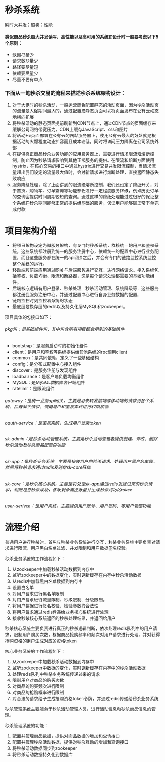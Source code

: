 # 秒杀系统
瞬时大并发；超卖；性能

#### 类似商品秒杀超大并发读写、高性能以及高可用的系统在设计时一般要考虑以下5个原则：

* 数据尽量少
* 请求数尽量少
* 路径要尽量短
* 依赖要尽量少
* 尽量不要有单点

### 下面从一笔秒杀交易的流程来描述秒杀系统架构设计：
1. 对于大促时的秒杀活动，一般运营商会配置静态的活动页面，因为秒杀活动页的流量是大促期间最大的，通过配置成静态页面可以将页面发布在公有云动态地横向扩展
2. 将秒杀活动的静态页面提前刷新到CDN节点上，通过CDN节点的页面缓存来缓解公司网络带宽压力，CDN上缓存JavaScript、css和图片
3. 将活动H5页面部署在公有云的网站服务器上，使用公有云最大的好处就是根据活动的火爆程度动态扩容而且成本较低，同时将访问压力隔离在公司系统外部
4. 在提供真正商品秒杀业务功能的应用服务器上，需要进行请求限流和熔断控制，防止因为秒杀请求影响到其他正常服务的提供。在限流和熔断方面使用hystrix，在核心交易的接口中通过hystrix进行交易并发限流控制，当请求流量超出我们设定的流量最大值时，会对新请求进行熔断处理，直接返回静态失败响应
5. 服务降级处理，除了上面讲到的限流和熔断控制，我们还设定了降级开关，对于首页、购物车、订单查询等功能都会进行一定程度服务降级，例如历史订单的查询会提供时间周期较短的查询。通过这样的降级处理能过过很好的保证整个系统在秒杀期间能够正常的提供组基础的服务，保证用户能够顾正常下单完成付款

# 项目架构介绍
* 将项目架构设定为微服务架构，有专门的秒杀系统，依赖统一的用户和鉴权系统，这些系统都注册到统一的服务注册中心，依赖统一的配置中心进行业务配置，而且这些服务都在统一的api网关之后，并会有专门的链路监控系统监控整个系统的运行。
* 移动端和前端应用通过网关与后端服务进行交互，进行网络请求。接入系统包括鉴权、负载均衡、限流和断路器，这是每个请求处理都需要的基础功能组件。
* 后端核心逻辑有用户登录、秒杀处理、秒杀活动管理、系统降级等，这些服务都注册到服务注册中心，并通过配置中心进行自身业务数据的配置。
* 链路监控时刻监控着系统的状态
* 最底层是换存层的redis以及持久化层MySQL和zookeeper。

项目具体的包接口如下：
###### pkg包：是基础组件包，其中包含所有项目都会用到的基础组件
* bootstrap：是服务启动时的初始化组件
* client：是用户和鉴权等系统提供给其他系统的rpc调用client
* common：是共同依赖，定义了一些基础结构
* config：是分布式配置中心接入组件
* discover：是服务注册与发现组件
* loadbalance：是客户端负载均衡组件
* MySQL：是MySQL数据库客户端组件
* ratelimit：是限流组件

###### gateway：是统一业务api网关，主要是用来转发前端或移动端的请求到各个系统，拦截非法请求，调用用户和鉴权系统进行权限校验
###### oauth-service：是鉴权系统，生成用户登录token
###### sk-admin：是秒杀活动管理系统，主要是秒杀活动管理者提供创建、修改、删除秒杀活动及秒杀商品配置的功能
###### sk-app：是秒杀业务系统，主要是接收用户的秒杀请求，处理用户黑白名单等，然后将秒杀请求通过redis发送给sk-core系统
###### sk-core：是秒杀核心系统，主要是将处理sk-app通过redis发送过来的秒杀请求，判断是否秒杀成功，修改剩余商品数量并生成秒杀成功的token
###### user-serivce：是用户系统，主要提供用户账号、用户密码、等用户管理功能

# 流程介绍
普通用户进行秒杀时，首先与秒杀业务系统进行交互，秒杀业务系统主要负责对请求进行限流、用户黑白名单过滤、并发限制和用户数据签名校验。

秒杀业务系统的工作流程如下：
1. 从zookeeper中加载秒杀活动数据到内存中
2. 监听zookeeper中的数据变化，实时更新缓存在内存中秒杀活动数据
3. 从redis中加载黑白名单数据到内存中
4. 设置白名单
5. 对用户请求进行黑名单限制
6. 对用户请求进行流量限制、秒级限制、分级限制。
7. 将用户数据进行签名校验、检验参数的合法性
8. 将用户请求通过redis传递给业务核心系统进行处理
9. 接收秒杀核心系统返回的秒杀处理结果，并返回给用户


秒杀核心系统主要负责进行真正的秒杀逻辑判断，依次处理redis队列中的用户请求，限制用户购买次数，根据商品抢购频率和频次对用户请求进行处理，并对获得抢购资格的用户生成对应的资格token


核心业务系统的工作流程如下：
1. 从zookeeper中加载秒杀活动数据到内存中
2. 监听zookeeper中数据的变化，实时更新缓存在内存中的秒杀活动数据
3. 处理redis队列中秒杀业务系统传递过来的请求
4. 限制用户对商品的购买次数
5. 对商品的购买频次进行限制
6. 对商品的抢购概率进行限制
7. 对合法的请求给予生成抢购资格token令牌，并通过redis传递给秒杀业务系统

秒杀管理系统主要服务于秒杀活动管理人员，进行活动信息和秒杀商品信息的管理。

秒杀管理系统的功能：
1. 配置并管理商品数据，提供对商品数据的增加和查询接口
2. 配置并管理秒杀活动数据，提供对秒杀互动的增加和查询接口
3. 将秒杀活动数据同步到zookeeper
4. 将秒杀活动数据持久化到数据库

